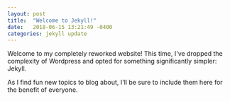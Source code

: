 ```yaml
---
layout: post
title:  "Welcome to Jekyll!"
date:   2018-06-15 13:21:49 -0400
categories: jekyll update
---
```

Welcome to my completely reworked website!  This time, I've dropped the complexity of Wordpress and opted for something significantly simpler:  Jekyll.

As I find fun new topics to blog about, I'll be sure to include them here for the benefit of everyone.  

[jekyll-docs]: https://jekyllrb.com/docs/home
[jekyll-gh]:   https://github.com/jekyll/jekyll
[jekyll-talk]: https://talk.jekyllrb.com/

